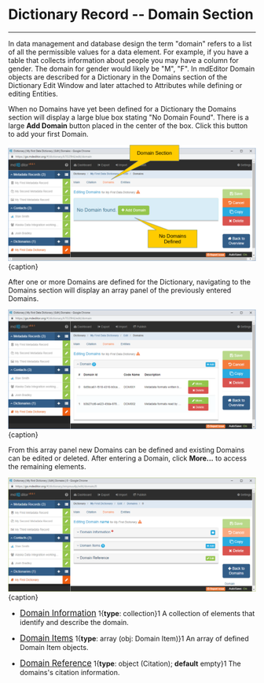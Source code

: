 # Dictionary Record -- Domain Section
---

In data management and database design the term "domain" refers to a list of all the permissible values for a data element.  For example, if you have a table that collects information about people you may have a column for <span class="md-element">gender</span>.  The domain for <span class="md-element">gender</span> would likely be "M", "F".  In mdEditor <span class="md-panel">Domain</span> objects are described for a <span class="md-panel">Dictionary</span> in the <span class="md-section">Domains</span> section of the <span class="md-panel">Dictionary</span> <span class="md-window">Edit Window</span> and later attached to <span class="md-panel">Attributes</span> while defining or editing <span class="md-panel">Entities</span>.

When no <span class="md-panel">Domains</span> have yet been defined for a <span class="md-panel">Dictionary</span> the <span class="md-section">Domains</span> section will display a large blue box stating "No Domain Found".  There is a large <strong class="btn btn-success btn-xs"> <i class="fa fa-plus"> </i> Add Domain</strong> button placed in the center of the box.  Click this button to add your first <span class="md-panel">Domain</span>.

![Domain Edit Window with no Domains Defined](/assets/reference/edit-objects/dictionary/domains/dictionary-domain1.png){caption}

After one or more <span class="md-panel">Domains</span> are defined for the <span class="md-panel">Dictionary</span>, navigating to the <span class="md-section">Domains</span> section will display an array panel of the previously entered <span class="md-panel">Domains</span>.

![Domain Array Panel](/assets/reference/edit-objects/dictionary/domains/dictionary-domain3.png){caption}

From this array panel new <span class="md-panel">Domains</span> can be defined and existing <span class="md-panel">Domains</span> can be edited or deleted.  After entering a <span class="md-panel">Domain</span>, click <strong class="btn btn-success btn-xs"> <i class="fa fa-pencil"> </i> More...</strong> to access the remaining elements. 

![Domain Array Panel](/assets/reference/edit-objects/dictionary/domains/domain-editWindow.png){caption}

 * [<span class="md-panel" style="font-size: larger">Domain Information</span>](domainInfo-panel.md)  <i class="fa fa-asterisk required" title="Required"> </i> 1{**type**: collection}1  A collection of elements that identify and describe the domain. 

 * [<span class="md-panel" style="font-size: larger">Domain Items</span>](domainItem-panel.md)  1{**type**: array (obj: <span class="md-panel"> Domain Item</span>)}1   An array of defined <span class="md-panel">Domain Item</span> objects.
 
 * [<span class="md-panel" style="font-size: larger">Domain Reference</span>](domainReference-panel.md)  1{**type**: object (<span class="md-panel">Citation</span>); **default** empty}1  The domains's citation information.  
